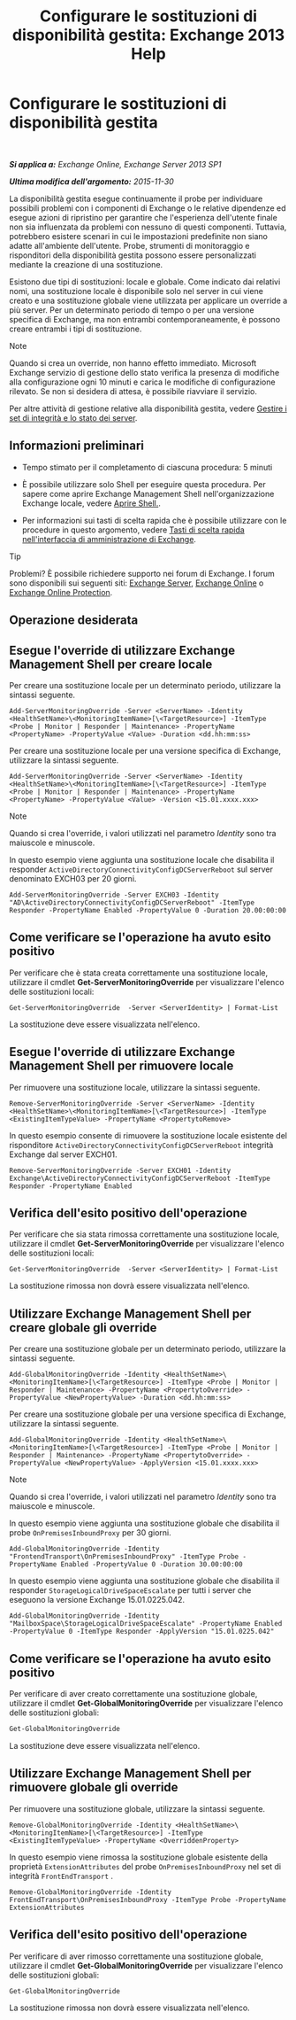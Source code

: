﻿---
title: 'Configurare le sostituzioni di disponibilità gestita: Exchange 2013 Help'
TOCTitle: Configurare le sostituzioni di disponibilità gestita
ms:assetid: c8f315b3-1d5e-4ad9-8bea-9c3a4a13ebfc
ms:mtpsurl: https://technet.microsoft.com/it-it/library/Dn482055(v=EXCHG.150)
ms:contentKeyID: 59890031
ms.date: 05/22/2018
mtps_version: v=EXCHG.150
ms.translationtype: MT
---

# Configurare le sostituzioni di disponibilità gestita

 

_**Si applica a:** Exchange Online, Exchange Server 2013 SP1_

_**Ultima modifica dell'argomento:** 2015-11-30_

La disponibilità gestita esegue continuamente il probe per individuare possibili problemi con i componenti di Exchange o le relative dipendenze ed esegue azioni di ripristino per garantire che l'esperienza dell'utente finale non sia influenzata da problemi con nessuno di questi componenti. Tuttavia, potrebbero esistere scenari in cui le impostazioni predefinite non siano adatte all'ambiente dell'utente. Probe, strumenti di monitoraggio e risponditori della disponibilità gestita possono essere personalizzati mediante la creazione di una sostituzione.

Esistono due tipi di sostituzioni: locale e globale. Come indicato dai relativi nomi, una sostituzione locale è disponibile solo nel server in cui viene creato e una sostituzione globale viene utilizzata per applicare un override a più server. Per un determinato periodo di tempo o per una versione specifica di Exchange, ma non entrambi contemporaneamente, è possono creare entrambi i tipi di sostituzione.


> [!NOTE]
> Quando si crea un override, non hanno effetto immediato. Microsoft Exchange servizio di gestione dello stato verifica la presenza di modifiche alla configurazione ogni 10 minuti e carica le modifiche di configurazione rilevato. Se non si desidera di attesa, è possibile riavviare il servizio.



Per altre attività di gestione relative alla disponibilità gestita, vedere [Gestire i set di integrità e lo stato dei server](manage-health-sets-and-server-health-exchange-2013-help.md).

## Informazioni preliminari

  - Tempo stimato per il completamento di ciascuna procedura: 5 minuti

  - È possibile utilizzare solo Shell per eseguire questa procedura. Per sapere come aprire Exchange Management Shell nell'organizzazione Exchange locale, vedere [Aprire Shell.](https://technet.microsoft.com/it-it/library/dd638134\(v=exchg.150\)).

  - Per informazioni sui tasti di scelta rapida che è possibile utilizzare con le procedure in questo argomento, vedere [Tasti di scelta rapida nell'interfaccia di amministrazione di Exchange](keyboard-shortcuts-in-the-exchange-admin-center-exchange-online-protection-help.md).


> [!TIP]
> Problemi? È possibile richiedere supporto nei forum di Exchange. I forum sono disponibili sui seguenti siti: <A href="https://go.microsoft.com/fwlink/p/?linkid=60612">Exchange Server</A>, <A href="https://go.microsoft.com/fwlink/p/?linkid=267542">Exchange Online</A> o <A href="https://go.microsoft.com/fwlink/p/?linkid=285351">Exchange Online Protection</A>.



## Operazione desiderata

## Esegue l'override di utilizzare Exchange Management Shell per creare locale

Per creare una sostituzione locale per un determinato periodo, utilizzare la sintassi seguente.

    Add-ServerMonitoringOverride -Server <ServerName> -Identity <HealthSetName>\<MonitoringItemName>[\<TargetResource>] -ItemType <Probe | Monitor | Responder | Maintenance> -PropertyName <PropertyName> -PropertyValue <Value> -Duration <dd.hh:mm:ss>

Per creare una sostituzione locale per una versione specifica di Exchange, utilizzare la sintassi seguente.

    Add-ServerMonitoringOverride -Server <ServerName> -Identity <HealthSetName>\<MonitoringItemName>[\<TargetResource>] -ItemType <Probe | Monitor | Responder | Maintenance> -PropertyName <PropertyName> -PropertyValue <Value> -Version <15.01.xxxx.xxx>


> [!NOTE]
> Quando si crea l'override, i valori utilizzati nel parametro <EM>Identity</EM> sono tra maiuscole e minuscole.



In questo esempio viene aggiunta una sostituzione locale che disabilita il responder `ActiveDirectoryConnectivityConfigDCServerReboot` sul server denominato EXCH03 per 20 giorni.

    Add-ServerMonitoringOverride -Server EXCH03 -Identity "AD\ActiveDirectoryConnectivityConfigDCServerReboot" -ItemType Responder -PropertyName Enabled -PropertyValue 0 -Duration 20.00:00:00

## Come verificare se l'operazione ha avuto esito positivo

Per verificare che è stata creata correttamente una sostituzione locale, utilizzare il cmdlet **Get-ServerMonitoringOverride** per visualizzare l'elenco delle sostituzioni locali:

    Get-ServerMonitoringOverride  -Server <ServerIdentity> | Format-List

La sostituzione deve essere visualizzata nell'elenco.

## Esegue l'override di utilizzare Exchange Management Shell per rimuovere locale

Per rimuovere una sostituzione locale, utilizzare la sintassi seguente.

    Remove-ServerMonitoringOverride -Server <ServerName> -Identity <HealthSetName>\<MonitoringItemName>[\<TargetResource>] -ItemType <ExistingItemTypeValue> -PropertyName <PropertytoRemove>

In questo esempio consente di rimuovere la sostituzione locale esistente del risponditore `ActiveDirectoryConnectivityConfigDCServerReboot` integrità Exchange dal server EXCH01.

    Remove-ServerMonitoringOverride -Server EXCH01 -Identity Exchange\ActiveDirectoryConnectivityConfigDCServerReboot -ItemType Responder -PropertyName Enabled

## Verifica dell'esito positivo dell'operazione

Per verificare che sia stata rimossa correttamente una sostituzione locale, utilizzare il cmdlet **Get-ServerMonitoringOverride** per visualizzare l'elenco delle sostituzioni locali:

    Get-ServerMonitoringOverride  -Server <ServerIdentity> | Format-List

La sostituzione rimossa non dovrà essere visualizzata nell'elenco.

## Utilizzare Exchange Management Shell per creare globale gli override

Per creare una sostituzione globale per un determinato periodo, utilizzare la sintassi seguente.

    Add-GlobalMonitoringOverride -Identity <HealthSetName>\<MonitoringItemName>[\<TargetResource>] -ItemType <Probe | Monitor | Responder | Maintenance> -PropertyName <PropertytoOverride> -PropertyValue <NewPropertyValue> -Duration <dd.hh:mm:ss>

Per creare una sostituzione globale per una versione specifica di Exchange, utilizzare la sintassi seguente.

    Add-GlobalMonitoringOverride -Identity <HealthSetName>\<MonitoringItemName>[\<TargetResource>] -ItemType <Probe | Monitor | Responder | Maintenance> -PropertyName <PropertytoOverride> -PropertyValue <NewPropertyValue> -ApplyVersion <15.01.xxxx.xxx>


> [!NOTE]
> Quando si crea l'override, i valori utilizzati nel parametro <EM>Identity</EM> sono tra maiuscole e minuscole.



In questo esempio viene aggiunta una sostituzione globale che disabilita il probe `OnPremisesInboundProxy` per 30 giorni.

    Add-GlobalMonitoringOverride -Identity "FrontendTransport\OnPremisesInboundProxy" -ItemType Probe -PropertyName Enabled -PropertyValue 0 -Duration 30.00:00:00

In questo esempio viene aggiunta una sostituzione globale che disabilita il responder `StorageLogicalDriveSpaceEscalate` per tutti i server che eseguono la versione Exchange 15.01.0225.042.

    Add-GlobalMonitoringOverride -Identity "MailboxSpace\StorageLogicalDriveSpaceEscalate" -PropertyName Enabled -PropertyValue 0 -ItemType Responder -ApplyVersion "15.01.0225.042"

## Come verificare se l'operazione ha avuto esito positivo

Per verificare di aver creato correttamente una sostituzione globale, utilizzare il cmdlet **Get-GlobalMonitoringOverride** per visualizzare l'elenco delle sostituzioni globali:

```powershell
Get-GlobalMonitoringOverride
```

La sostituzione deve essere visualizzata nell'elenco.

## Utilizzare Exchange Management Shell per rimuovere globale gli override

Per rimuovere una sostituzione globale, utilizzare la sintassi seguente.

    Remove-GlobalMonitoringOverride -Identity <HealthSetName>\<MonitoringItemName>[\<TargetResource>] -ItemType <ExistingItemTypeValue> -PropertyName <OverriddenProperty>

In questo esempio viene rimossa la sostituzione globale esistente della proprietà `ExtensionAttributes` del probe `OnPremisesInboundProxy` nel set di integrità `FrontEndTransport` .

    Remove-GlobalMonitoringOverride -Identity FrontEndTransport\OnPremisesInboundProxy -ItemType Probe -PropertyName ExtensionAttributes

## Verifica dell'esito positivo dell'operazione

Per verificare di aver rimosso correttamente una sostituzione globale, utilizzare il cmdlet **Get-GlobalMonitoringOverride** per visualizzare l'elenco delle sostituzioni globali:

```powershell
Get-GlobalMonitoringOverride
```

La sostituzione rimossa non dovrà essere visualizzata nell'elenco.


